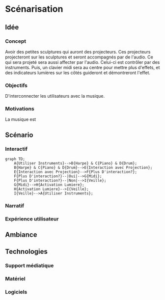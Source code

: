 # Scénarisation 

## Idée

### Concept
Avoir des petites sculptures qui auront des projecteurs. Ces projecteurs projecteront sur les sculptures et seront accompagnés par de l'audio. Ce qui sera projeté sera aussi affecter par l'audio. Celui-ci est contrôler par des instruments. Puis, un clavier midi sera au centre pour mettre plus d'effets, et des indicateurs lumières sur les côtés guideront et démontreront l'effet.

### Objectifs
D'interconnecter les utilisateurs avec la musique.

### Motivations 
La musique est 

## Scénario

### Interactif
```mermaid
graph TD;
    A{Utiliser Instruments}-->B{Harpe} & C{Piano} & D{Drum};
    B{Harpe} & C{Piano} & D{Drum}-->E{Interaction avec Projection};
    E{Interaction avec Projection}-->F{Plus D'interaction?};
    F{Plus D'interaction?}--|Oui|-->G{Midi};
    F{Plus D'interaction?}--|Non|-->I{Veille};
    G{Midi}-->H{Activation Lumiere};
    H{Activation Lumiere}-->I{Veille};
    I{Veille}-->A{Utiliser Instruments};
```
### Narratif

### Expérience utilisateur

## Ambiance

## Technologies

### Support médiatique

### Matériel

### Logiciels


